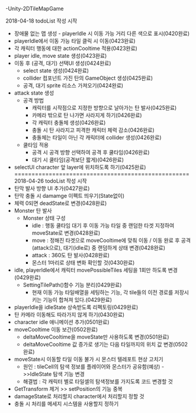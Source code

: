 -Unity-2DTileMapGame

2018-04-18 todoList 작성 시작
- 장애물 없는 맵 생성
​- playerIdle 시 이동 가능 거리 다른 색으로 표시(0420완료)
- playerIdle에서 이동 가능 타일 클릭 시 이동(0423완료)
- 각 캐릭터 행동에 대한 actionCooltime 적용(0423완료)
- player idle, move state 생성(0423완료)
- 이동 후 (공격, 대기) 선택UI 생성(0424완료)
  - select state 생성(0424완료)
  - collider 컴포넌트 가진 탄의 GameObject 생성(0425완료)
  - 공격, 대기 sprite 리소스 가져오기(0424완료)
- attack state 생성
  - 공격 방법
    - 캐릭터를 시작점으로 지정한 방향으로 날아가는 탄 발사(0425완료)
    - 카메라 밖으로 탄 나가면 사라지게 하기(0426완료)
    - 각 캐릭터 충돌체 생성(0426완료)
    - 충돌 시 탄 사라지고 피격한 캐릭터 체력 감소(0426완료)
    - 충돌체는 타일이 아닌 각 캐릭터에 collider 생성(0426완료)
  - 쿨타임 적용
    - 공격 시 공격 방향 선택하여 공격 후 쿨타임(0426완료)
    - 대기 시 쿨타임(공격보단 짧게)(0426완료)
- selectUI character 앞 layer에 위치하도록 하기(0425완료)
===================================================
2018-04-26 todoList 작성 시작
- 탄막 발사 방향 UI 추가(0427완료)
- 탄막 충돌 시 damamge 이펙트 띄우기(State없이)
- 체력 0되면 deadState로 변경(0428완료)
- Monster 탄 발사
  - Monster 상태 구성
    - idle : 행동 쿨타임 대기 후 이동 가능 타일 중 랜덤한 타겟 지정하여 moveState로 변경(0428완료)
    - move : 정해진 타겟으로 moveCooltime에 맞춰 이동 / 이동 완료 후 공격(attack으로), 대기(idle로) 중 랜덤하게 상태 변경(0428완료)
    - attack : 360도 탄 발사(0428완료)
    - 몬스터 1마리로 상태 변화 확인할 것(0430완료)
- idle, playerIdle에서 캐릭터 movePossibleTiles 세팅을 1회만 하도록 변경(0429완료)
  - SettingTilePath()함수 기능 분리(0429완료)
    - 현재 이동 가능 타일배열을 세팅하는 기능, 각 tile들의 이전 경로를 저장시키는 기능이 합쳐져 있다.(0429완료)
- playerIdle을 idleState 상속받도록 리펙토링(0429완료)
- 탄 카메라 이동해도 따라가지 않게 하기(0430완료)
- character idle 애니메이션 추가(0501완료)
- moveCooltime 이동 보간(0502완료)
  - deltaMoveCooltime을 moveState만 사용하도록 변경(0501완료)
  - deltaMoveCooltime 값 증가로 생기는 다음 타일까지의 위치 값 변경(0502완료)
- moveState시 이동할 타일 이동 불가 시 몬스터 텔레포트 현상 고치기
  - 원인 : tileCell의 탐색 정보를 플레이어와 몬스터가 공유함(예상)
     ->>IdleState 탐색 기능 변경
  - 해결법 : 각 캐릭터 별로 타일셀의 탐색정보를 가지도록 코드 변경할 것
- GetTransform 제거 >> setPosition의 기능 중복
- damageState로 처리할지 character에서 처리할지 정할 것
- 충돌 시 처리를 메세지 시스템을 사용할지 정하기
